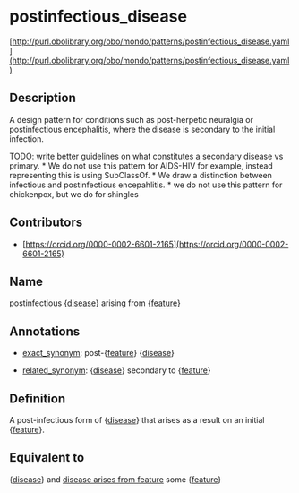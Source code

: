 # postinfectious_disease 

[http://purl.obolibrary.org/obo/mondo/patterns/postinfectious_disease.yaml](http://purl.obolibrary.org/obo/mondo/patterns/postinfectious_disease.yaml)
## Description 

A design pattern for conditions such as post-herpetic neuralgia or postinfectious encephalitis, where the disease is secondary to the initial infection.

TODO: write better guidelines on what constitutes a secondary disease vs primary. * We do not use this pattern for AIDS-HIV for example, instead representing this is using SubClassOf. * We draw a distinction between infectious and postinfectious encepahlitis. * we do not use this pattern for chickenpox, but we do for shingles 
## Contributors 
* [https://orcid.org/0000-0002-6601-2165](https://orcid.org/0000-0002-6601-2165) 
## Name 

postinfectious {[disease](http://purl.obolibrary.org/obo/NCBITaxon_1)} arising from {[feature](http://purl.obolibrary.org/obo/MONDO_0005550)}

## Annotations 

* [exact_synonym](http://www.geneontology.org/formats/oboInOwl#hasExactSynonym): post-{[feature](http://purl.obolibrary.org/obo/MONDO_0005550)} {[disease](http://purl.obolibrary.org/obo/NCBITaxon_1)}

* [related_synonym](http://www.geneontology.org/formats/oboInOwl#hasRelatedSynonym): {[disease](http://purl.obolibrary.org/obo/NCBITaxon_1)} secondary to {[feature](http://purl.obolibrary.org/obo/MONDO_0005550)}

## Definition 

A post-infectious form of {[disease](http://purl.obolibrary.org/obo/NCBITaxon_1)} that arises as a result on an initial {[feature](http://purl.obolibrary.org/obo/MONDO_0005550)}.

## Equivalent to 

{[disease](http://purl.obolibrary.org/obo/NCBITaxon_1)} and [disease arises from feature](http://purl.obolibrary.org/obo/RO_0004022) some {[feature](http://purl.obolibrary.org/obo/MONDO_0005550)}

